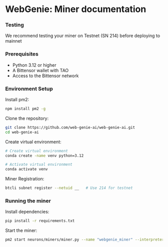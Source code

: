 # WebGenie: Miner documentation

### Testing
We recommend testing your miner on Testnet (SN 214) before deploying to mainnet

### Prerequisites
- Python 3.12 or higher
- A Bittensor wallet with TAO
- Access to the Bittensor network

### Environment Setup
Install pm2:
```bash
npm install pm2 -g
```

Clone the repository:
```bash
git clone https://github.com/web-genie-ai/web-genie-ai.git
cd web-genie-ai
```

Create virtual environment:
```bash
# Create virtual environment
conda create -name venv python=3.12
```
```bash
# Activate virtual environment
conda activate venv
```
Miner Registration:
```bash
btcli subnet register --netuid __   # Use 214 for testnet
```

### Running the miner

Install  dependencies:
```bash
pip install -r requirements.txt
```
Start the miner:
```bash
pm2 start neurons/miners/miner.py --name "webgenie_miner" --interpreter python -- --netuid [NET_UID] --subtensor.network [finney | test] --wallet.name [coldkey_name] --wallet.hotkey [hotkey_name] --logging.debug --axon.port [axon_port]
```




